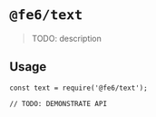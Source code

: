# `@fe6/text`

> TODO: description

## Usage

```
const text = require('@fe6/text');

// TODO: DEMONSTRATE API
```
